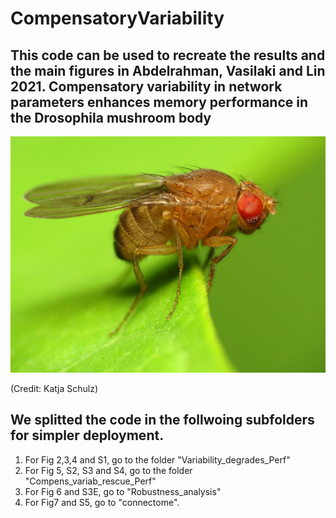 # CompensatoryVariability
## This code can be used to recreate the results and the main figures in Abdelrahman, Vasilaki and Lin 2021. Compensatory variability in network parameters enhances memory performance in the Drosophila mushroom body

![Drosophila](/images/Drosophila.jpg)
 <figcaption> (Credit: Katja Schulz)</figcaption>

## We splitted the code in the follwoing subfolders for simpler deployment. 
  1. For Fig 2,3,4 and S1, go to the folder "Variability_degrades_Perf"
  1. For Fig 5, S2, S3 and S4, go to the folder "Compens_variab_rescue_Perf"
  1. For Fig 6 and S3E, go to "Robustness_analysis"
  1. For Fig7 and S5, go to "connectome".


